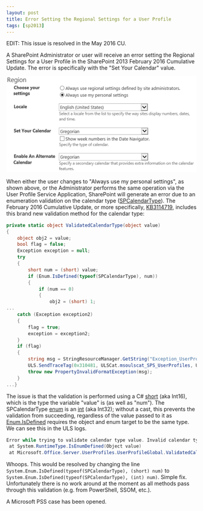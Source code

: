 ```yaml
---
layout: post
title: Error Setting the Regional Settings for a User Profile
tags: [sp2013]
---
```


EDIT: This issue is resolved in the May 2016 CU.

A SharePoint Administrator or user will receive an error setting the Regional Settings for a User Profile in the SharePoint 2013 February 2016 Cumulative Update. The error is specifically with the "Set Your Calendar" value.

![RegionalSettings](/assets/images/2016/03/RegionalSettings.png)

When either the user changes to "Always use my personal settings", as shown above, or the Administrator performs the same operation via the User Profile Service Application, SharePoint will generate an error due to an enumeration validation on the calendar type ([SPCalendarType](https://msdn.microsoft.com/en-us/library/office/microsoft.sharepoint.spcalendartype.aspx)). The February 2016 Cumulative Update, or more specifically, [KB3114719](https://support.microsoft.com/en-us/kb/3114719), includes this brand new validation method for the calendar type:

```csharp
private static object ValidatedCalendarType(object value)
{
    object obj2 = value;
    bool flag = false;
    Exception exception = null;
    try
    {
        short num = (short) value;
        if (Enum.IsDefined(typeof(SPCalendarType), num))
        {
            if (num == 0)
            {
                obj2 = (short) 1;
...
    catch (Exception exception2)
    {
        flag = true;
        exception = exception2;
    }
    if (flag)
    {
        string msg = StringResourceManager.GetString("Exception_UserProfileGlobal_InvalidCalendarType");
        ULS.SendTraceTag(0x310481, ULSCat.msoulscat_SPS_UserProfiles, ULSTraceLevel.High, "Error while trying to validate calendar type value. {0}. Exception: {1}.", new object[] { msg, exception });
        throw new PropertyInvalidFormatException(msg);
    }
...}
```

The issue is that the validation is performed using a C# [short](https://msdn.microsoft.com/en-us/library/ybs77ex4.aspx) (aka Int16), which is the type the variable "value" is (as well as "num"). The SPCalendarType [enum](https://msdn.microsoft.com/en-us/library/sbbt4032.aspx) is an [int](https://msdn.microsoft.com/en-us/library/5kzh1b5w.aspx) (aka Int32); without a cast, this prevents the validation from succeeding, regardless of the value passed to it as [Enum.IsDefined](https://msdn.microsoft.com/en-us/library/system.enum.isdefined%28v=vs.110%29.aspx) requires the object and enum target to be the same type. We can see this in the ULS logs.

```csharp
Error while trying to validate calendar type value. Invalid calendar type: The value must be in SPCalendarType enumeration. Note: "None" (Value=0) is not supported and will be automatically converted to "Gregorian" (Value=1).. Exception: System.ArgumentException: Enum underlying type and the object must be same type or object must be a String. Type passed in was 'System.Int16'; the enum underlying type was 'System.Int32'.    
 at System.RuntimeType.IsEnumDefined(Object value)    
 at Microsoft.Office.Server.UserProfiles.UserProfileGlobal.ValidatedCalendarType(Object value).
```

Whoops. This would be resolved by changing the line `System.Enum.IsDefined(typeof(SPCalendarType), (short) num)` to `System.Enum.IsDefined(typeof(SPCalendarType), (int) num)`. Simple fix. Unfortunately there is no work around at the moment as all methods pass through this validation (e.g. from PowerShell, SSOM, etc.).

A Microsoft PSS case has been opened.
